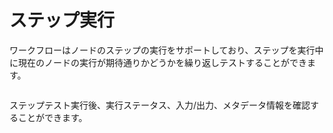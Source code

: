 # ステップ実行

ワークフローはノードのステップの実行をサポートしており、ステップを実行中に現在のノードの実行が期待通りかどうかを繰り返しテストすることができます。

<figure><img src="https://assets-docs.dify.ai/img/jp/debug-and-preview/fd3f911bf2d98e5ede04a3992f101dcf.webp" alt=""><figcaption></figcaption></figure>

ステップテスト実行後、実行ステータス、入力/出力、メタデータ情報を確認することができます。

<figure><img src="https://assets-docs.dify.ai/img/jp/debug-and-preview/50ff79f41f1bcde5df43efd942650134.webp" alt=""><figcaption></figcaption></figure>